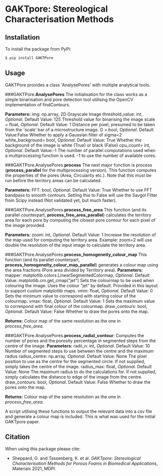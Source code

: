 # GAKTpore: Stereological Characterisation Methods

## Installation
To install the package from PyPi:

```bash
$ pip install GAKTPore
```

## Usage

GAKTPore provides a class 'AnalysePores' with multiple analytical tools. 

###GAKTPore.**AnalysePores**
The initialisation for the class works as a simple binarisation and pore detection tool utilising the OpenCV implementation of findContours.

  **Parameters:** img: np.array,
                2D Grayscale Image
              threshold_value: int, *Optional*. Default Value: 125
                Threshold value for binarising the image
              scale = float, *Optional*. Default Value: 1
                Distance per pixel, presumed to be taken from the 'scale' bar of a microstructure image.
              G = bool, *Optional*. Default Value:False
                Whether to apply a Gaussian filter of sigma=2
              white_background= bool, *Optional*. Default Value: True
                Whether the background of the image is white (True) or black (False)
              cpu_count= int, *Optional*. Default Value:-1
                The number of parallel computations used when a multiprocessing function is used. -1 to use the number of available cores.

###GAKTPore.AnalysePores.**process**
The next major function is process (**process_parallel** for the multiprocessing version). This function computes the properties of the pores (Area, Circularity etc.).
Note that this must be run before the territory areas can be calculated.

  **Parameters:** FFT: bool, *Optional*. Default Value: True
                    Whether to use FFT bandpass to smooth contours. Setting this to False will use the Savgol Filter from Scipy instead (Not validated yet, but much faster).

###GAKTPore.AnalysePores.**process_free_area**
This function (and its parallel counterpart, **process_free_area_parallel**) calculates the territory area for each pore by computing the closest pore contour for each pixel of the image provided.

  **Parameters:** zoom: int, *Optional*. Default Value: 1
                Increase the resolution of the map used for computing the territory area. Example: zoom=2 will use double the resolution of the input image to calculate the territory area.

###GAKTPore.AnalysePores.**process_homogeneity_colour_map**
This function (and its parallel counterpart, **process_homogeneity_colour_map_parallel**) generates a colour map using the area fractions (Pore area divided by Territory area).
  **Parameters:** mapper: matplotlib.colors.LinearSegmentedColormap, *Optional*. Default Value: matplotlib.cm.get_cmap("jet")
                Sets the colourmap to be used when colouring the image. Uses the colour "jet" by default. Provided in this layout to support custom matplotlib maps.
              vmin: float, *Optional*. Default Value: 0
                Sets the minimum value to correspond with starting colour of the colourmap. 
              vmax: float, *Optional*. Default Value: 1
                Sets the maximum value to correspond with final colour of the colourmap. 
              draw_contours: bool, *Optional*. Default Value: False
                Whether to draw the pores onto the map.
  
  **Returns:**  Colour map of the same resolution as the one in *process_free_area*.

###GAKTPore.AnalysePores.**process_radial_contour**:
  Computes the number of pores and the porosity percentage in segmented steps from the centre of the image.
  **Parameters:** radii_n: int, *Optional*. Default Value: 10
                Number of segmented steps to use between the centre and the maximum radius
              radius_centre: np.array, *Optional*. Default Value: None
                The pixel position to use as the centre for the segmented circle. If not supplied, simply takes the centre of the image.
              radius_max: float, *Optional*. Default Value: None
                The maximum radius to do the calculations for. If not supplied, simply calculates the distance to edge of the image from the centre.
              draw_contours: bool, *Optional*. Default Value: False
                Whether to draw the pores onto the map.
  
  **Returns:**  Colour map of the same resolution as the one in *process_free_area*.


A script utilising these functions to output the relevant data into a csv file and generate a colour map is included. This is what was used for the initial GAKTpore paper.

## Citation

When using this package please cite:

*   Sheppard, G. and Tassenberg, K. et al. _GAKTpore: Stereological Characterisation Methods for Porous Foams in Biomedical Applications_, Materials 2021, MDPI.
